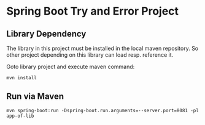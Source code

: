 # Spring Boot Try and Error Project

## Library Dependency

The library in this project must be installed in the local maven repository.
So other project depending on this library can load resp. reference it.

Goto library project and execute maven command:

```shell script
mvn install
```

## Run via Maven

```shell script
mvn spring-boot:run -Dspring-boot.run.arguments=--server.port=8081 -pl app-of-lib
```